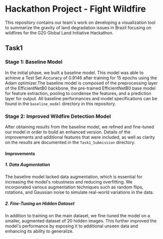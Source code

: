 # Hackathon Project - Fight Wildfire

This repository contains our team's work on developing a visualization tool to summarize the gravity of land degradation issues in Brazil focusing on wildfires for the G20 Global Land Initiative Hackathon.

## Task1

### Stage 1: Baseline Model
In the initial phase, we built a baseline model. This model was able to achieve a Test Set Accuracy of 0.9146 after training for 15 epochs using the Adam optimizer.The baseline model is composed of the preprocessing layer of the EfficientNetB0 backbone, the pre-trained EfficientNetB0 base model for feature extraction, pooling to condense the features, and a prediction layer for output. All baseline performances and model specifications can be found in the `baseline_model` directory in this repository.

### Stage 2: Improved Wildfire Detection Model
After obtaining results from the baseline model, we refined and fine-tuned our model in order to build an enhanced version. Details of the improvements and additional features that were included, as well as clarity on the results are documented in the `Task1_Submission` directory.

#### Improvements

##### 1. Data Augmentation

The baseline model lacked data augmentation, which is essential for increasing the model's robustness and reducing overfitting. We incorporated various augmentation techniques such as random flips, rotations, and Gaussian noise to simulate real-world variations in the data.

##### 2. Fine-Tuning on Hidden Dataset

In addition to training on the main dataset, we fine-tuned the model on a smaller, augmented dataset of 20 hidden images. This further improved the model's performance by exposing it to additional unseen data and enhancing its ability to generalize.
